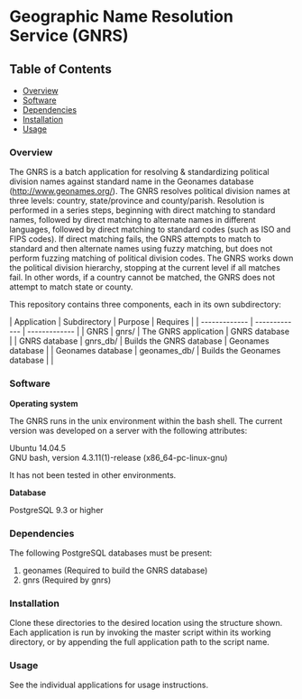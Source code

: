 # Geographic Name Resolution Service (GNRS)

## Table of Contents

- [Overview](#overview)
- [Software](#software)
- [Dependencies](#dependencies)
- [Installation](#installation)
- [Usage](#usage)

### Overview

The GNRS is a batch application for resolving & standardizing political division names against standard name in the Geonames database (http://www.geonames.org/). The GNRS resolves political division names at three levels: country, state/province and county/parish. Resolution is performed in a series steps, beginning with direct matching to standard names, followed by direct matching to alternate names in different languages, followed by direct matching to standard codes (such as ISO and FIPS codes). If direct matching fails, the GNRS attempts to match to standard and then alternate names using fuzzy matching, but does not perform fuzzing matching of political division codes. The GNRS works down the political division hierarchy, stopping at the current level if all matches fail. In other words, if a country cannot be matched, the GNRS does not attempt to match state or county.

This repository contains three components, each in its own subdirectory:

| Application  | Subdirectory | Purpose | Requires |
| ------------- | ------------- | ------------- |
| GNRS  | gnrs/  | The GNRS application | GNRS database |
| GNRS database  | gnrs_db/  | Builds the GNRS database | Geonames database  |
| Geonames database  | geonames_db/  | Builds the Geonames database  |  |

### Software

**Operating system**

The GNRS runs in the unix environment within the bash shell. The current version was developed on a server with the following attributes:

Ubuntu 14.04.5  
GNU bash, version 4.3.11(1)-release (x86_64-pc-linux-gnu)	 

It has not been tested in other environments. 

**Database**

PostgreSQL 9.3 or higher

### Dependencies

The following PostgreSQL databases must be present:

1. geonames (Required to build the GNRS database)
2. gnrs (Required by gnrs)

### Installation

Clone these directories to the desired location using the structure shown. Each application is run by invoking the master script within its working directory, or by appending the full application path to the script name.

### Usage

See the individual applications for usage instructions.
